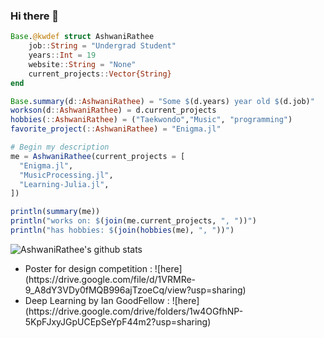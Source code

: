 ### Hi there 👋

<!--
**ashwani-rathee/ashwani-rathee** is a ✨ _special_ ✨ repository because its `README.md` (this file) appears on your GitHub profile.

Here are some ideas to get you started:

- 🔭 I’m currently working on ...
- 🌱 I’m currently learning ...
- 👯 I’m looking to collaborate on ...
- 🤔 I’m looking for help with ...
- 💬 Ask me about ...
- 📫 How to reach me: ...
- 😄 Pronouns: ...
- ⚡ Fun fact: ...
-->
```julia
Base.@kwdef struct AshwaniRathee
    job::String = "Undergrad Student"
    years::Int = 19
    website::String = "None"
    current_projects::Vector{String}
end

Base.summary(d::AshwaniRathee) = "Some $(d.years) year old $(d.job)"
workson(d::AshwaniRathee) = d.current_projects 
hobbies(::AshwaniRathee) = ("Taekwondo","Music", "programming")
favorite_project(::AshwaniRathee) = "Enigma.jl"

# Begin my description
me = AshwaniRathee(current_projects = [
  "Enigma.jl", 
  "MusicProcessing.jl",
  "Learning-Julia.jl",
])

println(summary(me))
println("works on: $(join(me.current_projects, ", "))")
println("has hobbies: $(join(hobbies(me), ", "))")
```
![AshwaniRathee's github stats](https://github-readme-stats.vercel.app/api?username=ashwani-rathee&show_icons=true&hide=["issues"])

<ul>
 <li>Poster for design competition : ![here](https://drive.google.com/file/d/1VRMRe-9_A8dY3VDy0fMQB996ajTzoeCq/view?usp=sharing)</li>
 <li> Deep Learning by Ian GoodFellow : ![here](https://drive.google.com/drive/folders/1w4OGfhNP-5KpFJxyJGpUCEpSeYpF44m2?usp=sharing)</li>
</ul>

